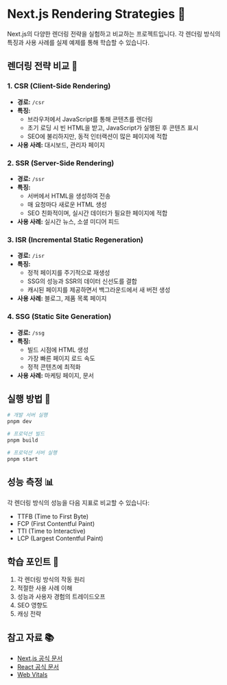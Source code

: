 # Next.js Rendering Strategies 🎨

Next.js의 다양한 렌더링 전략을 실험하고 비교하는 프로젝트입니다.
각 렌더링 방식의 특징과 사용 사례를 실제 예제를 통해 학습할 수 있습니다.

## 렌더링 전략 비교 🔄

### 1. CSR (Client-Side Rendering)

- **경로:** `/csr`
- **특징:**
  - 브라우저에서 JavaScript를 통해 콘텐츠를 렌더링
  - 초기 로딩 시 빈 HTML을 받고, JavaScript가 실행된 후 콘텐츠 표시
  - SEO에 불리하지만, 동적 인터랙션이 많은 페이지에 적합
- **사용 사례:** 대시보드, 관리자 페이지

### 2. SSR (Server-Side Rendering)

- **경로:** `/ssr`
- **특징:**
  - 서버에서 HTML을 생성하여 전송
  - 매 요청마다 새로운 HTML 생성
  - SEO 친화적이며, 실시간 데이터가 필요한 페이지에 적합
- **사용 사례:** 실시간 뉴스, 소셜 미디어 피드

### 3. ISR (Incremental Static Regeneration)

- **경로:** `/isr`
- **특징:**
  - 정적 페이지를 주기적으로 재생성
  - SSG의 성능과 SSR의 데이터 신선도를 결합
  - 캐시된 페이지를 제공하면서 백그라운드에서 새 버전 생성
- **사용 사례:** 블로그, 제품 목록 페이지

### 4. SSG (Static Site Generation)

- **경로:** `/ssg`
- **특징:**
  - 빌드 시점에 HTML 생성
  - 가장 빠른 페이지 로드 속도
  - 정적 콘텐츠에 최적화
- **사용 사례:** 마케팅 페이지, 문서

## 실행 방법 🚀

```bash
# 개발 서버 실행
pnpm dev

# 프로덕션 빌드
pnpm build

# 프로덕션 서버 실행
pnpm start
```

## 성능 측정 📊

각 렌더링 방식의 성능을 다음 지표로 비교할 수 있습니다:

- TTFB (Time to First Byte)
- FCP (First Contentful Paint)
- TTI (Time to Interactive)
- LCP (Largest Contentful Paint)

## 학습 포인트 📝

1. 각 렌더링 방식의 작동 원리
2. 적절한 사용 사례 이해
3. 성능과 사용자 경험의 트레이드오프
4. SEO 영향도
5. 캐싱 전략

## 참고 자료 📚

- [Next.js 공식 문서](https://nextjs.org/docs)
- [React 공식 문서](https://react.dev)
- [Web Vitals](https://web.dev/vitals/)
